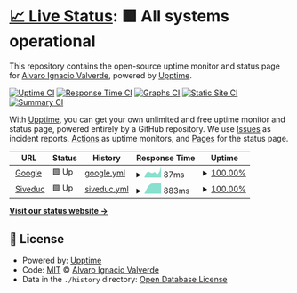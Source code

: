 # [📈 Live Status](https://valrojo.github.io/vigiasiveduc/): <!--live status--> **🟩 All systems operational**

This repository contains the open-source uptime monitor and status page for [Alvaro Ignacio Valverde](https://valrojo.github.io/vigiasiveduc/), powered by [Upptime](https://github.com/upptime/upptime).

[![Uptime CI](https://github.com/Valrojo/vigiasiveduc/workflows/Uptime%20CI/badge.svg)](https://github.com/Valrojo/vigiasiveduc/actions?query=workflow%3A%22Uptime+CI%22)
[![Response Time CI](https://github.com/Valrojo/vigiasiveduc/workflows/Response%20Time%20CI/badge.svg)](https://github.com/Valrojo/vigiasiveduc/actions?query=workflow%3A%22Response+Time+CI%22)
[![Graphs CI](https://github.com/Valrojo/vigiasiveduc/workflows/Graphs%20CI/badge.svg)](https://github.com/Valrojo/vigiasiveduc/actions?query=workflow%3A%22Graphs+CI%22)
[![Static Site CI](https://github.com/Valrojo/vigiasiveduc/workflows/Static%20Site%20CI/badge.svg)](https://github.com/Valrojo/vigiasiveduc/actions?query=workflow%3A%22Static+Site+CI%22)
[![Summary CI](https://github.com/Valrojo/vigiasiveduc/workflows/Summary%20CI/badge.svg)](https://github.com/Valrojo/vigiasiveduc/actions?query=workflow%3A%22Summary+CI%22)

With [Upptime](https://upptime.js.org), you can get your own unlimited and free uptime monitor and status page, powered entirely by a GitHub repository. We use [Issues](https://github.com/Valrojo/vigiasiveduc/issues) as incident reports, [Actions](https://github.com/Valrojo/vigiasiveduc/actions) as uptime monitors, and [Pages](https://valrojo.github.io/vigiasiveduc/) for the status page.

<!--start: status pages-->
<!-- This summary is generated by Upptime (https://github.com/upptime/upptime) -->
<!-- Do not edit this manually, your changes will be overwritten -->
<!-- prettier-ignore -->
| URL | Status | History | Response Time | Uptime |
| --- | ------ | ------- | ------------- | ------ |
| <img alt="" src="https://favicons.githubusercontent.com/www.google.com" height="13"> [Google](https://www.google.com) | 🟩 Up | [google.yml](https://github.com/Valrojo/vigiasiveduc/commits/HEAD/history/google.yml) | <details><summary><img alt="Response time graph" src="./graphs/google/response-time-week.png" height="20"> 87ms</summary><br><a href="https://valrojo.github.io/vigiasiveduc//history/google"><img alt="Response time 87" src="https://img.shields.io/endpoint?url=https%3A%2F%2Fraw.githubusercontent.com%2FValrojo%2Fvigiasiveduc%2FHEAD%2Fapi%2Fgoogle%2Fresponse-time.json"></a><br><a href="https://valrojo.github.io/vigiasiveduc//history/google"><img alt="24-hour response time 165" src="https://img.shields.io/endpoint?url=https%3A%2F%2Fraw.githubusercontent.com%2FValrojo%2Fvigiasiveduc%2FHEAD%2Fapi%2Fgoogle%2Fresponse-time-day.json"></a><br><a href="https://valrojo.github.io/vigiasiveduc//history/google"><img alt="7-day response time 87" src="https://img.shields.io/endpoint?url=https%3A%2F%2Fraw.githubusercontent.com%2FValrojo%2Fvigiasiveduc%2FHEAD%2Fapi%2Fgoogle%2Fresponse-time-week.json"></a><br><a href="https://valrojo.github.io/vigiasiveduc//history/google"><img alt="30-day response time 87" src="https://img.shields.io/endpoint?url=https%3A%2F%2Fraw.githubusercontent.com%2FValrojo%2Fvigiasiveduc%2FHEAD%2Fapi%2Fgoogle%2Fresponse-time-month.json"></a><br><a href="https://valrojo.github.io/vigiasiveduc//history/google"><img alt="1-year response time 87" src="https://img.shields.io/endpoint?url=https%3A%2F%2Fraw.githubusercontent.com%2FValrojo%2Fvigiasiveduc%2FHEAD%2Fapi%2Fgoogle%2Fresponse-time-year.json"></a></details> | <details><summary><a href="https://valrojo.github.io/vigiasiveduc//history/google">100.00%</a></summary><a href="https://valrojo.github.io/vigiasiveduc//history/google"><img alt="All-time uptime 100.00%" src="https://img.shields.io/endpoint?url=https%3A%2F%2Fraw.githubusercontent.com%2FValrojo%2Fvigiasiveduc%2FHEAD%2Fapi%2Fgoogle%2Fuptime.json"></a><br><a href="https://valrojo.github.io/vigiasiveduc//history/google"><img alt="24-hour uptime 100.00%" src="https://img.shields.io/endpoint?url=https%3A%2F%2Fraw.githubusercontent.com%2FValrojo%2Fvigiasiveduc%2FHEAD%2Fapi%2Fgoogle%2Fuptime-day.json"></a><br><a href="https://valrojo.github.io/vigiasiveduc//history/google"><img alt="7-day uptime 100.00%" src="https://img.shields.io/endpoint?url=https%3A%2F%2Fraw.githubusercontent.com%2FValrojo%2Fvigiasiveduc%2FHEAD%2Fapi%2Fgoogle%2Fuptime-week.json"></a><br><a href="https://valrojo.github.io/vigiasiveduc//history/google"><img alt="30-day uptime 100.00%" src="https://img.shields.io/endpoint?url=https%3A%2F%2Fraw.githubusercontent.com%2FValrojo%2Fvigiasiveduc%2FHEAD%2Fapi%2Fgoogle%2Fuptime-month.json"></a><br><a href="https://valrojo.github.io/vigiasiveduc//history/google"><img alt="1-year uptime 100.00%" src="https://img.shields.io/endpoint?url=https%3A%2F%2Fraw.githubusercontent.com%2FValrojo%2Fvigiasiveduc%2FHEAD%2Fapi%2Fgoogle%2Fuptime-year.json"></a></details>
| <img alt="" src="https://favicons.githubusercontent.com/siveducmd.uach.cl" height="13"> [Siveduc](https://siveducmd.uach.cl) | 🟩 Up | [siveduc.yml](https://github.com/Valrojo/vigiasiveduc/commits/HEAD/history/siveduc.yml) | <details><summary><img alt="Response time graph" src="./graphs/siveduc/response-time-week.png" height="20"> 883ms</summary><br><a href="https://valrojo.github.io/vigiasiveduc//history/siveduc"><img alt="Response time 883" src="https://img.shields.io/endpoint?url=https%3A%2F%2Fraw.githubusercontent.com%2FValrojo%2Fvigiasiveduc%2FHEAD%2Fapi%2Fsiveduc%2Fresponse-time.json"></a><br><a href="https://valrojo.github.io/vigiasiveduc//history/siveduc"><img alt="24-hour response time 913" src="https://img.shields.io/endpoint?url=https%3A%2F%2Fraw.githubusercontent.com%2FValrojo%2Fvigiasiveduc%2FHEAD%2Fapi%2Fsiveduc%2Fresponse-time-day.json"></a><br><a href="https://valrojo.github.io/vigiasiveduc//history/siveduc"><img alt="7-day response time 883" src="https://img.shields.io/endpoint?url=https%3A%2F%2Fraw.githubusercontent.com%2FValrojo%2Fvigiasiveduc%2FHEAD%2Fapi%2Fsiveduc%2Fresponse-time-week.json"></a><br><a href="https://valrojo.github.io/vigiasiveduc//history/siveduc"><img alt="30-day response time 883" src="https://img.shields.io/endpoint?url=https%3A%2F%2Fraw.githubusercontent.com%2FValrojo%2Fvigiasiveduc%2FHEAD%2Fapi%2Fsiveduc%2Fresponse-time-month.json"></a><br><a href="https://valrojo.github.io/vigiasiveduc//history/siveduc"><img alt="1-year response time 883" src="https://img.shields.io/endpoint?url=https%3A%2F%2Fraw.githubusercontent.com%2FValrojo%2Fvigiasiveduc%2FHEAD%2Fapi%2Fsiveduc%2Fresponse-time-year.json"></a></details> | <details><summary><a href="https://valrojo.github.io/vigiasiveduc//history/siveduc">100.00%</a></summary><a href="https://valrojo.github.io/vigiasiveduc//history/siveduc"><img alt="All-time uptime 100.00%" src="https://img.shields.io/endpoint?url=https%3A%2F%2Fraw.githubusercontent.com%2FValrojo%2Fvigiasiveduc%2FHEAD%2Fapi%2Fsiveduc%2Fuptime.json"></a><br><a href="https://valrojo.github.io/vigiasiveduc//history/siveduc"><img alt="24-hour uptime 100.00%" src="https://img.shields.io/endpoint?url=https%3A%2F%2Fraw.githubusercontent.com%2FValrojo%2Fvigiasiveduc%2FHEAD%2Fapi%2Fsiveduc%2Fuptime-day.json"></a><br><a href="https://valrojo.github.io/vigiasiveduc//history/siveduc"><img alt="7-day uptime 100.00%" src="https://img.shields.io/endpoint?url=https%3A%2F%2Fraw.githubusercontent.com%2FValrojo%2Fvigiasiveduc%2FHEAD%2Fapi%2Fsiveduc%2Fuptime-week.json"></a><br><a href="https://valrojo.github.io/vigiasiveduc//history/siveduc"><img alt="30-day uptime 100.00%" src="https://img.shields.io/endpoint?url=https%3A%2F%2Fraw.githubusercontent.com%2FValrojo%2Fvigiasiveduc%2FHEAD%2Fapi%2Fsiveduc%2Fuptime-month.json"></a><br><a href="https://valrojo.github.io/vigiasiveduc//history/siveduc"><img alt="1-year uptime 100.00%" src="https://img.shields.io/endpoint?url=https%3A%2F%2Fraw.githubusercontent.com%2FValrojo%2Fvigiasiveduc%2FHEAD%2Fapi%2Fsiveduc%2Fuptime-year.json"></a></details>

<!--end: status pages-->

[**Visit our status website →**](https://valrojo.github.io/vigiasiveduc/)

## 📄 License

- Powered by: [Upptime](https://github.com/upptime/upptime)
- Code: [MIT](./LICENSE) © [Alvaro Ignacio Valverde](https://valrojo.github.io/vigiasiveduc/)
- Data in the `./history` directory: [Open Database License](https://opendatacommons.org/licenses/odbl/1-0/)
